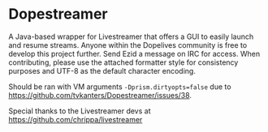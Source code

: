 Dopestreamer
============

A Java-based wrapper for Livestreamer that offers a GUI to easily launch and resume streams. Anyone within the Dopelives community is free to develop this project further. Send Ezid a message on IRC for access. When contributing, please use the attached formatter style for consistency purposes and UTF-8 as the default character encoding.

Should be ran with VM arguments `-Dprism.dirtyopts=false` due to https://github.com/tvkanters/Dopestreamer/issues/38.

Special thanks to the Livestreamer devs at https://github.com/chrippa/livestreamer

